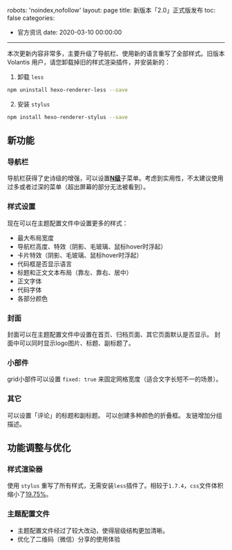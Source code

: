 robots: 'noindex,nofollow'
layout: page
title: 新版本「2.0」正式版发布
toc: false
categories:
  - 官方资讯
date: 2020-03-10 00:00:00
---

本次更新内容非常多，主要升级了导航栏、使用新的语言重写了全部样式。旧版本 Volantis 用户，请您卸载掉旧的样式渲染插件，并安装新的：

1. 卸载 `less`
```sh
npm uninstall hexo-renderer-less --save
```

2. 安装 `stylus`
```sh
npm install hexo-renderer-stylus --save
```


<!-- more -->


## 新功能

### 导航栏
导航栏获得了史诗级的增强，可以设置<u>**N级**</u>子菜单。考虑到实用性，不太建议使用过多或者过深的菜单（超出屏幕的部分无法被看到）。

### 样式设置
现在可以在主题配置文件中设置更多的样式：
- 最大布局宽度
- 导航栏高度、特效（阴影、毛玻璃、鼠标hover时浮起）
- 卡片特效（阴影、毛玻璃、鼠标hover时浮起）
- 代码框是否显示语言
- 标题和正文文本布局（靠左、靠右、居中）
- 正文字体
- 代码字体
- 各部分颜色

### 封面
封面可以在主题配置文件中设置在首页、归档页面、其它页面默认是否显示。
封面中可以同时显示logo图片、标题、副标题了。

### 小部件
grid小部件可以设置 `fixed: true` 来固定网格宽度（适合文字长短不一的场景）。

### 其它
可以设置「评论」的标题和副标题。
可以创建多种颜色的折叠框。
友链增加分组描述。

## 功能调整与优化

### 样式渲染器

使用 `stylus` 重写了所有样式，无需安装`less`插件了。相较于`1.7.4`，`css`文件体积缩小了<u>19.75%</u>。

### 主题配置文件

- 主题配置文件经过了较大改动，使得层级结构更加清晰。
- 优化了二维码（微信）分享的使用体验
